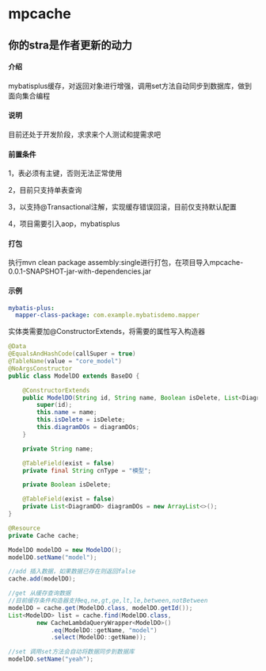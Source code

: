 # mpcache

## 你的stra是作者更新的动力

#### 介绍
mybatisplus缓存，对返回对象进行增强，调用set方法自动同步到数据库，做到面向集合编程

#### 说明
目前还处于开发阶段，求求来个人测试和提需求吧

#### 前置条件
1，表必须有主键，否则无法正常使用

2，目前只支持单表查询

3，以支持@Transactional注解，实现缓存错误回滚，目前仅支持默认配置

4，项目需要引入aop，mybatisplus

#### 打包
执行mvn clean package assembly:single进行打包，在项目导入mpcache-0.0.1-SNAPSHOT-jar-with-dependencies.jar

#### 示例
```yaml
mybatis-plus:
  mapper-class-package: com.example.mybatisdemo.mapper
```

实体类需要加@ConstructorExtends，将需要的属性写入构造器
```java
@Data
@EqualsAndHashCode(callSuper = true)
@TableName(value = "core_model")
@NoArgsConstructor
public class ModelDO extends BaseDO {

    @ConstructorExtends
    public ModelDO(String id, String name, Boolean isDelete, List<DiagramDO> diagramDOs) {
        super(id);
        this.name = name;
        this.isDelete = isDelete;
        this.diagramDOs = diagramDOs;
    }

    private String name;

    @TableField(exist = false)
    private final String cnType = "模型";

    private Boolean isDelete;

    @TableField(exist = false)
    private List<DiagramDO> diagramDOs = new ArrayList<>();
}
```

```java
@Resource
private Cache cache;

ModelDO modelDO = new ModelDO();
modelDO.setName("model");

//add 插入数据，如果数据已存在则返回false
cache.add(modelDO);

//get 从缓存查询数据
//目前缓存条件构造器支持eq,ne,gt,ge,lt,le,between,notBetween
modelDO = cache.get(ModelDO.class, modelDO.getId());
List<ModelDO> list = cache.find(ModelDO.class,
        new CacheLambdaQueryWrapper<ModelDO>()
            .eq(ModelDO::getName, "model")
            .select(ModelDO::getName));

//set 调用set方法会自动将数据同步到数据库
modelDO.setName("yeah");
```
